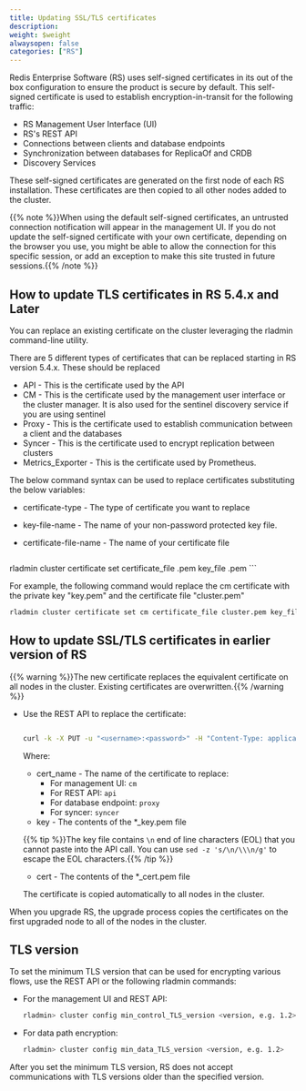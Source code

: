 ```yaml
---
title: Updating SSL/TLS certificates
description:
weight: $weight
alwaysopen: false
categories: ["RS"]
---
```

Redis Enterprise Software (RS) uses self-signed certificates in its out of the box configuration to ensure the product is secure by default. This self-signed certificate is used to establish encryption-in-transit for the following traffic:

- RS Management User Interface (UI)
- RS's REST API
- Connections between clients and database endpoints
- Synchronization between databases for ReplicaOf and CRDB
- Discovery Services 

These self-signed certificates are generated on the first node of each RS installation. These certificates are then copied to all other nodes added to the cluster.

{{% note %}}When using the default self-signed certificates, an untrusted
connection notification will appear in the management UI. If you do not
update the self-signed certificate with your own certificate, depending
on the browser you use, you might be able to allow the connection for
this specific session, or add an exception to make this site trusted in
future sessions.{{% /note %}}

## How to update TLS certificates in RS 5.4.x and Later

You can replace an existing certificate on the cluster leveraging the rladmin command-line utility.

There are 5 different types of certificates that can be replaced starting in RS version 5.4.x. These should be replaced

- API - This is the certificate used by the API
- CM  - This is the certificate used by the management user interface or the cluster manager. It is also used for the sentinel discovery service if you are using sentinel
- Proxy  - This is the certificate used to establish communication between a client and the databases
- Syncer  - This is the certificate used to encrypt replication between clusters 
- Metrics_Exporter - This is the certificate used by Prometheus.

The below command syntax can be used to replace certificates substituting the below variables:

- certificate-type - The type of certificate you want to replace
- key-file-name - The name of your non-password protected key file.
- certificate-file-name - The name of your certificate file

    ```bash
 rladmin cluster certificate set <certificate-type> certificate_file <certificate-file-name>.pem key_file <key-file-name>.pem
    ```

For example, the following command would replace the cm certificate with the private key "key.pem" and the certificate file "cluster.pem"
   
   ```bash
rladmin cluster certificate set cm certificate_file cluster.pem key_file key.pem
   ```

## How to update SSL/TLS certificates in earlier version of RS

{{% warning %}}The new certificate replaces the equivalent certificate on all nodes in the cluster. Existing certificates are overwritten.{{% /warning %}}

- Use the REST API to replace the certificate:

    ```bash

    curl -k -X PUT -u "<username>:<password>" -H "Content-Type: application/json" -d '{ "name": "<cert_name>", "key": "<key>", "certificate": "<cert>" }' https://<cluster_address>:9443/v1/cluster/update_cert

    ```

    Where:

    - cert_name - The name of the certificate to replace:
        - For management UI: `cm`
        - For REST API: `api`
        - For database endpoint: `proxy`
        - For syncer: `syncer`
    - key - The contents of the *_key.pem file

    {{% tip %}}The key file contains `\n` end of line characters (EOL) that you cannot paste into the API call. You can use `sed -z 's/\n/\\\n/g'` to escape the EOL characters.{{% /tip %}}

    - cert - The contents of the *_cert.pem file

    The certificate is copied automatically to all nodes in the cluster.

When you upgrade RS, the upgrade process copies the certificates on the first upgraded node to all of the nodes in the cluster.

## TLS version

To set the minimum TLS version that can be used for encrypting various
flows, use the REST API or the following rladmin
commands:

- For the management UI and REST API:

    ```bash
    rladmin> cluster config min_control_TLS_version <version, e.g. 1.2>
    ```

- For data path encryption:

    ```bash
    rladmin> cluster config min_data_TLS_version <version, e.g. 1.2>
    ```

After you set the minimum TLS version, RS does not accept communications with
TLS versions older than the specified version.
